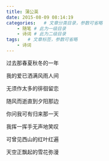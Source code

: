 ```yaml
---
title: 蒲公英
date: 2015-08-09 08:14:19
categories:   # 文章分类目录，参数可省略
    - 随笔 # 此为一级目录
    - 诗词 # 此为二级目录
tags:   # 文章标签，参数可省略
    - 诗词
---
```

过去那春夏秋冬的一年

我的爱已洒满风雨人间

无须作太多的徘徊留恋

随风而逝直到夕阳那边

你问我可有归来那一天

我挥一挥手无声地笑叹

可曾见西山的红叶红遍

天空正飘起的雪花弥漫
